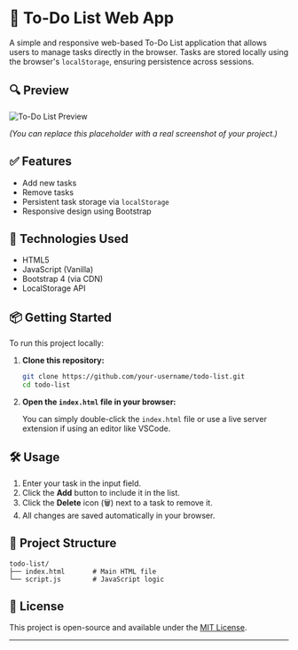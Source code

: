 # 📝 To-Do List Web App

A simple and responsive web-based To-Do List application that allows users to manage tasks directly in the browser. Tasks are stored locally using the browser's `localStorage`, ensuring persistence across sessions.

## 🔍 Preview

![To-Do List Preview](https://via.placeholder.com/800x400?text=To-Do+List+App+Preview)

*(You can replace this placeholder with a real screenshot of your project.)*

## ✅ Features

- Add new tasks
- Remove tasks
- Persistent task storage via `localStorage`
- Responsive design using Bootstrap

## 🚀 Technologies Used

- HTML5
- JavaScript (Vanilla)
- Bootstrap 4 (via CDN)
- LocalStorage API

## 📦 Getting Started

To run this project locally:

1. **Clone this repository:**

   ```bash
   git clone https://github.com/your-username/todo-list.git
   cd todo-list
   ```

2. **Open the `index.html` file in your browser:**

   You can simply double-click the `index.html` file or use a live server extension if using an editor like VSCode.

## 🛠️ Usage

1. Enter your task in the input field.
2. Click the **Add** button to include it in the list.
3. Click the **Delete** icon (🗑️) next to a task to remove it.
4. All changes are saved automatically in your browser.

## 📁 Project Structure

```
todo-list/
├── index.html       # Main HTML file
└── script.js        # JavaScript logic
```

## 📄 License

This project is open-source and available under the [MIT License](LICENSE).

---
